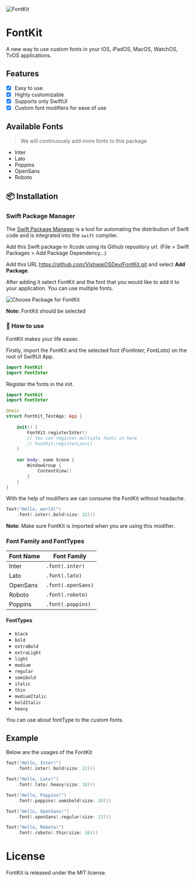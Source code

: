 
![FontKit](https://user-images.githubusercontent.com/71421776/179920902-e13126a0-3ad1-483e-a2ac-318a21d45127.png)

# FontKit

A new way to use custom fonts in your iOS, iPadOS, MacOS, WatchOS, TvOS applications.

  

## Features

- [x] Easy to use
- [x] Highly customizable
- [x] Supports only SwiftUI
- [X] Custom font modifiers for ease of use

## Available Fonts

> We will continuously add more fonts to this package

 - Inter
 - Lato
 - Poppins
 - OpenSans
 - Roboto
  
## 📦 Installation

### Swift Package Manager

The [Swift Package Manager](https://swift.org/package-manager/) is a tool for automating the distribution of Swift code and is integrated into the `swift` compiler.

Add this Swift package in Xcode using its Github repository url. (File > Swift Packages > Add Package Dependency...)

Add this URL https://github.com/VishwaiOSDev/FontKit.git and select **Add Package**.

After adding it select FontKit and the font that you would like to add it to your application. You can use multiple fonts.

![Choose Package for FontKit](https://user-images.githubusercontent.com/71421776/179920955-67bf6bd2-fa16-4fe1-8ff5-e634cc8c1ca7.png)

**Note:** FontKit should be selected 

### 🚀 How to use

FontKit makes your life easier.

Firstly, import the FontKit and the selected font *(FontInter, FontLato)* on the root of SwiftUI App.

```swift
import FontKit
import FontInter
```

Register the fonts in the init.

```swift
import FontKit
import FontInter

@main
struct FontKit_TestApp: App {
    
    init() {
        FontKit.registerInter()
        // You can register multiple fonts in here
        // FontKit.registerLato()
    }
    
    var body: some Scene {
        WindowGroup {
            ContentView()
        }
    }
}
```
With the help of modifiers we can consume the FontKit without headache.
```swift
Text("Hello, world!")
    .font(.inter(.bold(size: 22)))
```

**Note:** Make sure FontKit is imported when you are using this modifier.

###  Font Family and FontTypes
| Font Name | Font Family  | 
|--|--|
| Inter | ```.font(.inter)``` |
| Lato | ```.font(.lato)``` |
| OpenSans | ```.font(.openSans)```|
| Roboto | ```.font(.roboto)``` |
| Poppins | ```.font(.poppins)``` |

#### FontTypes
- ```black```
- ```bold```
- ```extraBold```
- ```extraLight```
- ```light```
- ```medium```
- ```regular```
- ```semibold```
- ```italic```
- ```thin```
- ```mediumItalic```
- ```boldItalic```
- ```heavy```

You can use about fontType to the custom fonts.

## Example
Below are the usages of the FontKit
```swift
Text("Hello, Inter!")
    .font(.inter(.bold(size: 22)))
```
```swift
Text("Hello, Lato!")
    .font(.lato(.heavy(size: 18)))
```
```swift
Text("Hello, Poppins!")
    .font(.poppins(.semibold(size: 20)))
```
```swift
Text("Hello, OpenSans!")
    .font(.openSans(.regular(size: 13)))
```
```swift
Text("Hello, Roboto!")
    .font(.roboto(.thin(size: 16)))
```

# License
FontKit is released under the MIT license.
